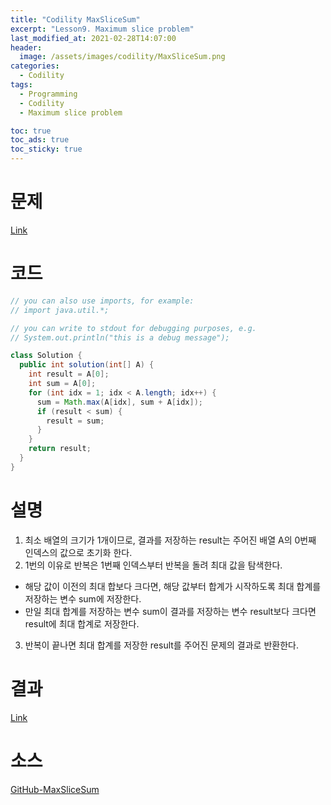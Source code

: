 ```yaml
---
title: "Codility MaxSliceSum"
excerpt: "Lesson9. Maximum slice problem"
last_modified_at: 2021-02-28T14:07:00
header:
  image: /assets/images/codility/MaxSliceSum.png
categories:
  - Codility
tags:
  - Programming
  - Codility
  - Maximum slice problem

toc: true
toc_ads: true
toc_sticky: true
---
```

# 문제
[Link](https://app.codility.com/programmers/lessons/9-maximum_slice_problem/max_slice_sum/)

# 코드
```java
// you can also use imports, for example:
// import java.util.*;

// you can write to stdout for debugging purposes, e.g.
// System.out.println("this is a debug message");

class Solution {
  public int solution(int[] A) {
    int result = A[0];
    int sum = A[0];
    for (int idx = 1; idx < A.length; idx++) {
      sum = Math.max(A[idx], sum + A[idx]);
      if (result < sum) {
        result = sum;
      }
    }
    return result;
  }
}
```

# 설명
1. 최소 배열의 크기가 1개이므로, 결과를 저장하는 result는 주어진 배열 A의 0번째 인덱스의 값으로 초기화 한다.
2. 1번의 이유로 반복은 1번째 인덱스부터 반복을 돌려 최대 값을 탐색한다.
  - 해당 값이 이전의 최대 합보다 크다면, 해당 값부터 합계가 시작하도록 최대 합계를 저장하는 변수 sum에 저장한다.
  - 만일 최대 합계를 저장하는 변수 sum이 결과를 저장하는 변수 result보다 크다면 result에 최대 합계로 저장한다.
3. 반복이 끝나면 최대 합계를 저장한 result를 주어진 문제의 결과로 반환한다.

# 결과
[Link](https://app.codility.com/demo/results/trainingNXT2S3-3U7/)

# 소스
[GitHub-MaxSliceSum](https://github.com/GracefulSoul/Sample/blob/master/src/main/java/gracefulsoul/codility/lesson09/MaxSliceSum.java)